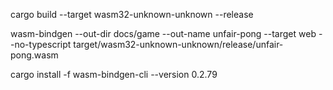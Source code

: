 

cargo build --target wasm32-unknown-unknown --release

wasm-bindgen --out-dir docs/game --out-name unfair-pong --target web --no-typescript target/wasm32-unknown-unknown/release/unfair-pong.wasm

cargo install -f wasm-bindgen-cli --version 0.2.79